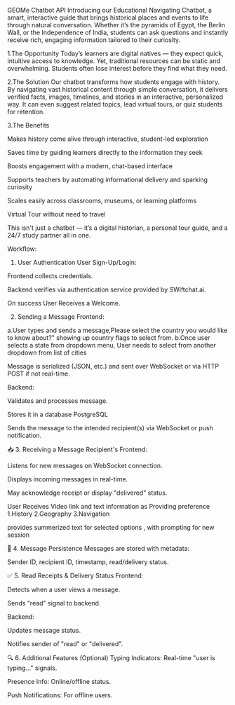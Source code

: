 
GEOMe Chatbot API
Introducing our Educational Navigating Chatbot, a smart, interactive guide that brings historical places and events to life through natural conversation. Whether it’s the pyramids of Egypt, the Berlin Wall, or the Independence of India, students can ask questions and instantly receive rich, engaging information tailored to their curiosity.

1.The Opportunity
Today’s learners are digital natives — they expect quick, intuitive access to knowledge. Yet, traditional resources can be static and overwhelming. Students often lose interest before they find what they need.

2.The Solution
Our chatbot transforms how students engage with history. By navigating vast historical content through simple conversation, it delivers verified facts, images, timelines, and stories in an interactive, personalized way. It can even suggest related topics, lead virtual tours, or quiz students for retention.

3.The Benefits

Makes history come alive through interactive, student-led exploration

Saves time by guiding learners directly to the information they seek

Boosts engagement with a modern, chat-based interface

Supports teachers by automating informational delivery and sparking curiosity

Scales easily across classrooms, museums, or learning platforms

Virtual Tour without need to travel

This isn't just a chatbot — it’s a digital historian, a personal tour guide, and a 24/7 study partner all in one.

Workflow:

1. User Authentication
User Sign-Up/Login:

Frontend collects credentials.

Backend verifies via authentication service provided by SWiftchat.ai.

On success User Receives a Welcome.

2. Sending a Message
Frontend:

a.User types and sends a message,Please select the country you would like to know about?" showing up country flags to select from.
b.Once user selects a state from dropdown menu, User needs to select from another dropdown from list of cities

Message is serialized (JSON, etc.) and sent over WebSocket or via HTTP POST if not real-time.

Backend:

Validates and processes message.

Stores it in a database  PostgreSQL

Sends the message to the intended recipient(s) via WebSocket or push notification.

📥 3. Receiving a Message
Recipient's Frontend:

Listens for new messages on WebSocket connection.

Displays incoming messages in real-time.

May acknowledge receipt or display "delivered" status.

User Receives Video link and text information as Providing preference
1.History 2.Geography 3.Navigation

provides summerized text for selected options , with prompting for new session


📝 4. Message Persistence
Messages are stored with metadata:

Sender ID, recipient ID, timestamp, read/delivery status.

✅ 5. Read Receipts & Delivery Status
Frontend:

Detects when a user views a message.

Sends "read" signal to backend.

Backend:

Updates message status.

Notifies sender of "read" or "delivered".


🔍 6. Additional Features (Optional)
Typing Indicators: Real-time "user is typing…" signals.

Presence Info: Online/offline status.

Push Notifications: For offline users.


